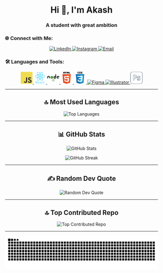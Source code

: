 <h1 align="center">Hi 👋, I'm Akash</h1>  
<h3 align="center">A student with great ambition</h3>  

### 🌐 Connect with Me:  
<p align="center">  
  <a href="https://www.linkedin.com/in/akash-barik-06245634a/" target="_blank">  
    <img src="https://raw.githubusercontent.com/rahuldkjain/github-profile-readme-generator/master/src/images/icons/Social/linked-in-alt.svg" alt="LinkedIn" height="30" width="40" />  
  </a>  
  <a href="https://instagram.com/akash.barik001" target="_blank">  
    <img src="https://raw.githubusercontent.com/rahuldkjain/github-profile-readme-generator/master/src/images/icons/Social/instagram.svg" alt="Instagram" height="30" width="40" />  
  </a>  
  <a href="mailto:akashbarik@example.com" target="_blank">  
    <img src="https://upload.wikimedia.org/wikipedia/commons/6/6c/Google_Gmail_logo.svg" alt="Email" height="30" width="40" />  
  </a>  
</p>  

### 🛠️ Languages and Tools:  
<p align="center">  
  <a href="https://developer.mozilla.org/en-US/docs/Web/JavaScript" target="_blank">   
    <img src="https://raw.githubusercontent.com/devicons/devicon/master/icons/javascript/javascript-original.svg" alt="JavaScript" width="40" height="40" />   
  </a>   
  <a href="https://reactjs.org/" target="_blank">   
    <img src="https://raw.githubusercontent.com/devicons/devicon/master/icons/react/react-original-wordmark.svg" alt="React" width="40" height="40" />   
  </a>   
  <a href="https://nodejs.org" target="_blank">   
    <img src="https://raw.githubusercontent.com/devicons/devicon/master/icons/nodejs/nodejs-original-wordmark.svg" alt="Node.js" width="40" height="40" />   
  </a>   
  <a href="https://www.w3.org/html/" target="_blank">   
    <img src="https://raw.githubusercontent.com/devicons/devicon/master/icons/html5/html5-original-wordmark.svg" alt="HTML5" width="40" height="40" />   
  </a>   
  <a href="https://www.w3schools.com/css/" target="_blank">   
    <img src="https://raw.githubusercontent.com/devicons/devicon/master/icons/css3/css3-original-wordmark.svg" alt="CSS3" width="40" height="40" />   
  </a>   
  <a href="https://www.figma.com/" target="_blank">   
    <img src="https://www.vectorlogo.zone/logos/figma/figma-icon.svg" alt="Figma" width="40" height="40" />   
  </a>   
  <a href="https://www.adobe.com/in/products/illustrator.html" target="_blank">   
    <img src="https://www.vectorlogo.zone/logos/adobe_illustrator/adobe_illustrator-icon.svg" alt="Illustrator" width="40" height="40" />   
  </a>   
  <a href="https://www.photoshop.com/en" target="_blank">   
    <img src="https://raw.githubusercontent.com/devicons/devicon/master/icons/photoshop/photoshop-line.svg" alt="Photoshop" width="40" height="40" />   
  </a>  
</p>  

---  

<h2 align="center">🔝 Most Used Languages</h2>  
<p align="center">  
  <img src="https://github-readme-stats.vercel.app/api/top-langs?username=akash01974&show_icons=true&theme=dark&layout=compact" alt="Top Languages" />  
</p>  

---  

<h2 align="center">📊 GitHub Stats</h2>  
<p align="center">  
  <img src="https://github-readme-stats.vercel.app/api?username=akash01974&show_icons=true&theme=dark&hide_border=false&include_all_commits=true&count_private=false" alt="GitHub Stats" />  
</p>  

<p align="center">  
  <img src="https://github-readme-streak-stats.herokuapp.com/?user=akash01974&theme=dark&hide_border=false" alt="GitHub Streak" />  
</p>  

---  

<h2 align="center">✍️ Random Dev Quote</h2>  
<p align="center">  
  <img src="https://quotes-github-readme.vercel.app/api?type=horizontal&theme=dark" alt="Random Dev Quote" />  
</p>  

---  

<h2 align="center">🔝 Top Contributed Repo</h2>  
<p align="center">  
  <img src="https://github-contributor-stats.vercel.app/api?username=akash01974&limit=5&theme=dark&combine_all_yearly_contributions=true" alt="Top Contributed Repo" />  
</p>  

---  

<picture>  
  <source media="(prefers-color-scheme: dark)" srcset="https://raw.githubusercontent.com/akash01974/akash01974/output/github-snake-dark.svg" />  
  <source media="(prefers-color-scheme: light)" srcset="https://raw.githubusercontent.com/akash01974/akash01974/output/github-snake.svg" />  
  <img alt="github-snake" src="https://raw.githubusercontent.com/akash01974/akash01974/output/github-snake.svg" />  
</picture>  
